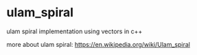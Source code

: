 # ulam_spiral
ulam spiral implementation using vectors in c++



more about ulam spiral: https://en.wikipedia.org/wiki/Ulam_spiral
